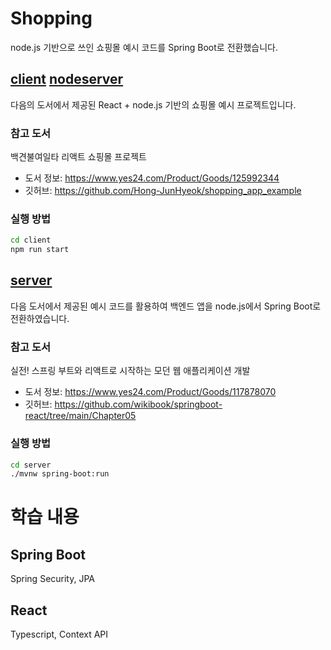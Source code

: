 # Shopping

node.js 기반으로 쓰인 쇼핑몰 예시 코드를 Spring Boot로 전환했습니다.

## [client](/spring/shopping/client/) [nodeserver](/spring/shopping/nodeserver/)

다음의 도서에서 제공된 React + node.js 기반의 쇼핑몰 예시 프로젝트입니다.

### 참고 도서

백견불여일타 리액트 쇼핑몰 프로젝트

- 도서 정보: https://www.yes24.com/Product/Goods/125992344
- 깃허브: https://github.com/Hong-JunHyeok/shopping_app_example

### 실행 방법

```sh
cd client
npm run start
```

## [server](/spring/shopping/server/)

다음 도서에서 제공된 예시 코드를 활용하여 백엔드 앱을 node.js에서 Spring Boot로 전환하였습니다.

### 참고 도서

실전! 스프링 부트와 리액트로 시작하는 모던 웹 애플리케이션 개발

- 도서 정보: https://www.yes24.com/Product/Goods/117878070
- 깃허브: https://github.com/wikibook/springboot-react/tree/main/Chapter05

### 실행 방법

```sh
cd server
./mvnw spring-boot:run
```

# 학습 내용

## Spring Boot

Spring Security, JPA

## React

Typescript, Context API

